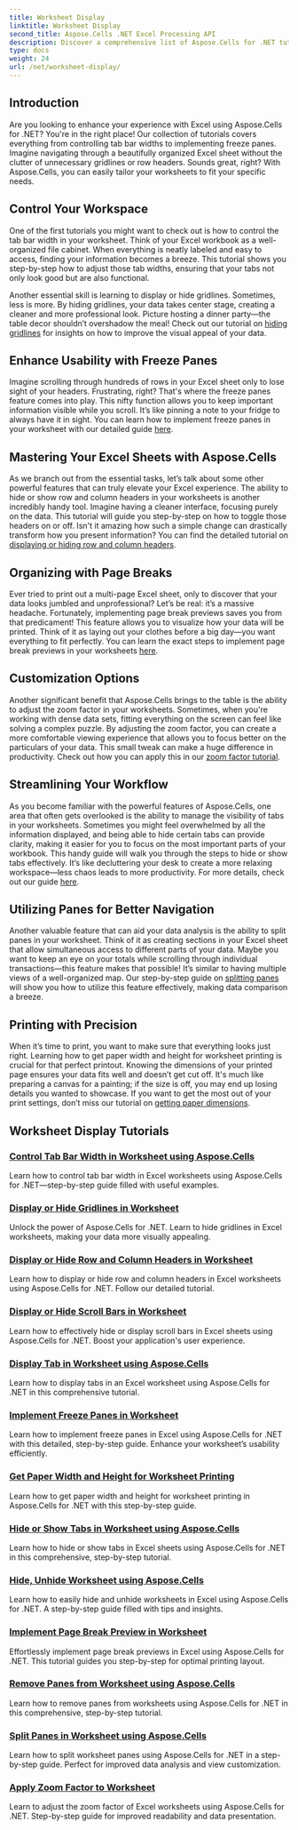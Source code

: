 ```yaml
---
title: Worksheet Display
linktitle: Worksheet Display
second_title: Aspose.Cells .NET Excel Processing API
description: Discover a comprehensive list of Aspose.Cells for .NET tutorials. Enhance your Excel skills with step-by-step guides on key worksheet features.
type: docs
weight: 24
url: /net/worksheet-display/
---
```

## Introduction

Are you looking to enhance your experience with Excel using Aspose.Cells for .NET? You're in the right place! Our collection of tutorials covers everything from controlling tab bar widths to implementing freeze panes. Imagine navigating through a beautifully organized Excel sheet without the clutter of unnecessary gridlines or row headers. Sounds great, right? With Aspose.Cells, you can easily tailor your worksheets to fit your specific needs.

## Control Your Workspace

One of the first tutorials you might want to check out is how to control the tab bar width in your worksheet. Think of your Excel workbook as a well-organized file cabinet. When everything is neatly labeled and easy to access, finding your information becomes a breeze. This tutorial shows you step-by-step how to adjust those tab widths, ensuring that your tabs not only look good but are also functional. 

Another essential skill is learning to display or hide gridlines. Sometimes, less is more. By hiding gridlines, your data takes center stage, creating a cleaner and more professional look. Picture hosting a dinner party—the table decor shouldn’t overshadow the meal! Check out our tutorial on [hiding gridlines](./display-hide-gridlines/) for insights on how to improve the visual appeal of your data.

## Enhance Usability with Freeze Panes

Imagine scrolling through hundreds of rows in your Excel sheet only to lose sight of your headers. Frustrating, right? That's where the freeze panes feature comes into play. This nifty function allows you to keep important information visible while you scroll. It’s like pinning a note to your fridge to always have it in sight. You can learn how to implement freeze panes in your worksheet with our detailed guide [here](./implement-freeze-panes/).

## Mastering Your Excel Sheets with Aspose.Cells

As we branch out from the essential tasks, let’s talk about some other powerful features that can truly elevate your Excel experience. The ability to hide or show row and column headers in your worksheets is another incredibly handy tool. Imagine having a cleaner interface, focusing purely on the data. This tutorial will guide you step-by-step on how to toggle those headers on or off. Isn't it amazing how such a simple change can drastically transform how you present information? You can find the detailed tutorial on [displaying or hiding row and column headers](./display-hide-row-column-headers/).

## Organizing with Page Breaks

Ever tried to print out a multi-page Excel sheet, only to discover that your data looks jumbled and unprofessional? Let’s be real: it’s a massive headache. Fortunately, implementing page break previews saves you from that predicament! This feature allows you to visualize how your data will be printed. Think of it as laying out your clothes before a big day—you want everything to fit perfectly. You can learn the exact steps to implement page break previews in your worksheets [here](./implement-page-break-preview/).

## Customization Options

Another significant benefit that Aspose.Cells brings to the table is the ability to adjust the zoom factor in your worksheets. Sometimes, when you're working with dense data sets, fitting everything on the screen can feel like solving a complex puzzle. By adjusting the zoom factor, you can create a more comfortable viewing experience that allows you to focus better on the particulars of your data. This small tweak can make a huge difference in productivity. Check out how you can apply this in our [zoom factor tutorial](./apply-zoom-factor/).

## Streamlining Your Workflow

As you become familiar with the powerful features of Aspose.Cells, one area that often gets overlooked is the ability to manage the visibility of tabs in your worksheets. Sometimes you might feel overwhelmed by all the information displayed, and being able to hide certain tabs can provide clarity, making it easier for you to focus on the most important parts of your workbook. This handy guide will walk you through the steps to hide or show tabs effectively. It’s like decluttering your desk to create a more relaxing workspace—less chaos leads to more productivity. For more details, check out our guide [here](./hide-or-show-tabs/).

## Utilizing Panes for Better Navigation

Another valuable feature that can aid your data analysis is the ability to split panes in your worksheet. Think of it as creating sections in your Excel sheet that allow simultaneous access to different parts of your data. Maybe you want to keep an eye on your totals while scrolling through individual transactions—this feature makes that possible! It’s similar to having multiple views of a well-organized map. Our step-by-step guide on [splitting panes](./split-panes/) will show you how to utilize this feature effectively, making data comparison a breeze.

## Printing with Precision

When it’s time to print, you want to make sure that everything looks just right. Learning how to get paper width and height for worksheet printing is crucial for that perfect printout. Knowing the dimensions of your printed page ensures your data fits well and doesn’t get cut off. It's much like preparing a canvas for a painting; if the size is off, you may end up losing details you wanted to showcase. If you want to get the most out of your print settings, don’t miss our tutorial on [getting paper dimensions](./get-paper-width-height/).

## Worksheet Display Tutorials
### [Control Tab Bar Width in Worksheet using Aspose.Cells](./control-tab-bar-width/)
Learn how to control tab bar width in Excel worksheets using Aspose.Cells for .NET—step-by-step guide filled with useful examples.
### [Display or Hide Gridlines in Worksheet](./display-hide-gridlines/)
Unlock the power of Aspose.Cells for .NET. Learn to hide gridlines in Excel worksheets, making your data more visually appealing.
### [Display or Hide Row and Column Headers in Worksheet](./display-hide-row-column-headers/)
Learn how to display or hide row and column headers in Excel worksheets using Aspose.Cells for .NET. Follow our detailed tutorial.
### [Display or Hide Scroll Bars in Worksheet](./display-hide-scroll-bars/)
Learn how to effectively hide or display scroll bars in Excel sheets using Aspose.Cells for .NET. Boost your application's user experience.
### [Display Tab in Worksheet using Aspose.Cells](./display-tab/)
Learn how to display tabs in an Excel worksheet using Aspose.Cells for .NET in this comprehensive tutorial.
### [Implement Freeze Panes in Worksheet](./implement-freeze-panes/)
Learn how to implement freeze panes in Excel using Aspose.Cells for .NET with this detailed, step-by-step guide. Enhance your worksheet’s usability efficiently.
### [Get Paper Width and Height for Worksheet Printing](./get-paper-width-height/)
Learn how to get paper width and height for worksheet printing in Aspose.Cells for .NET with this step-by-step guide.
### [Hide or Show Tabs in Worksheet using Aspose.Cells](./hide-or-show-tabs/)
Learn how to hide or show tabs in Excel sheets using Aspose.Cells for .NET in this comprehensive, step-by-step tutorial.
### [Hide, Unhide Worksheet using Aspose.Cells](./hide-unhide-worksheet/)
Learn how to easily hide and unhide worksheets in Excel using Aspose.Cells for .NET. A step-by-step guide filled with tips and insights.
### [Implement Page Break Preview in Worksheet](./implement-page-break-preview/)
Effortlessly implement page break previews in Excel using Aspose.Cells for .NET. This tutorial guides you step-by-step for optimal printing layout.
### [Remove Panes from Worksheet using Aspose.Cells](./remove-panes/)
Learn how to remove panes from worksheets using Aspose.Cells for .NET in this comprehensive, step-by-step tutorial.
### [Split Panes in Worksheet using Aspose.Cells](./split-panes/)
Learn how to split worksheet panes using Aspose.Cells for .NET in a step-by-step guide. Perfect for improved data analysis and view customization.
### [Apply Zoom Factor to Worksheet](./apply-zoom-factor/)
Learn to adjust the zoom factor of Excel worksheets using Aspose.Cells for .NET. Step-by-step guide for improved readability and data presentation.